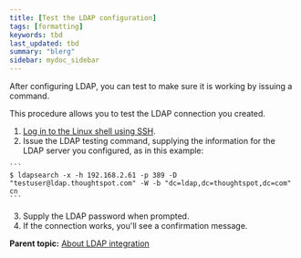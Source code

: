```yaml
---
title: [Test the LDAP configuration]
tags: [formatting]
keywords: tbd
last_updated: tbd
summary: "blerg"
sidebar: mydoc_sidebar
---
```

After configuring LDAP, you can test to make sure it is working by issuing a command.

This procedure allows you to test the LDAP connection you created.

1.   [Log in to the Linux shell using SSH](login_console.html#).
2.   Issue the LDAP testing command, supplying the information for the LDAP server you configured, as in this example:

    ```
    $ ldapsearch -x -h 192.168.2.61 -p 389 -D "testuser@ldap.thoughtspot.com" -W -b "dc=ldap,dc=thoughtspot,dc=com" cn
    ```

3.   Supply the LDAP password when prompted.
4.   If the connection works, you'll see a confirmation message.

**Parent topic:** [About LDAP integration](../../admin/setup/about_LDAP.html)
